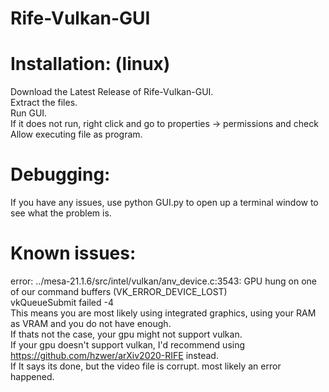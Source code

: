 # Rife-Vulkan-GUI
# Installation: (linux)
Download the Latest Release of Rife-Vulkan-GUI. <br />
Extract the files. <br />
Run GUI. <br />
If it does not run, right click and go to properties -> permissions and check Allow executing file as program.<br />

# Debugging:
If you have any issues, use python GUI.py to open up a terminal window to see what the problem is.<br />

# Known issues: <br />
error: ../mesa-21.1.6/src/intel/vulkan/anv_device.c:3543: GPU hung on one of our command buffers (VK_ERROR_DEVICE_LOST) <br />
vkQueueSubmit failed -4 <br />
This means you are most likely using integrated graphics, using your RAM as VRAM and you do not have enough.<br />
If thats not the case, your gpu might not support vulkan. <br />
If your gpu doesn't support vulkan, I'd recommend using https://github.com/hzwer/arXiv2020-RIFE instead. <br />
If It says its done, but the video file is corrupt. most likely an error happened. 
